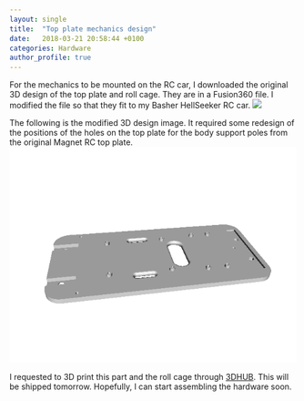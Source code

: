 ```yaml
---
layout: single
title:  "Top plate mechanics design"
date:   2018-03-21 20:58:44 +0100
categories: Hardware
author_profile: true
---
```


For the mechanics to be mounted on the RC car, I downloaded the original 3D design
of the top plate and roll cage. They are in a Fusion360 file.
I modified the file so that they fit to my Basher HellSeeker RC car.
[![](https://img.youtube.com/vi/NDVN_pXmMjU/0.jpg)](https://www.youtube.com/watch?v=NDVN_pXmMjU)

The following is the modified 3D design image.
It required some redesign of the positions of the holes on the top plate for
the body support poles from the original Magnet RC top plate.
![TopPlateImage](/assets/images/TopPlate.png)

I requested to 3D print this part and the roll cage through [3DHUB].
This will be shipped tomorrow. Hopefully, I can start assembling the hardware soon.

[3DHUB]:https://www.3dhubs.com/
